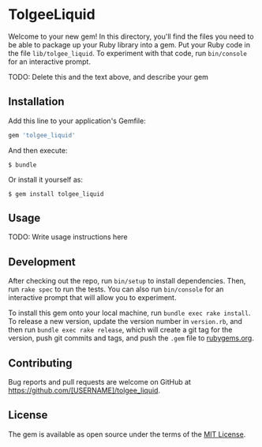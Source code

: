# TolgeeLiquid

Welcome to your new gem! In this directory, you'll find the files you need to be able to package up your Ruby library into a gem. Put your Ruby code in the file `lib/tolgee_liquid`. To experiment with that code, run `bin/console` for an interactive prompt.

TODO: Delete this and the text above, and describe your gem

## Installation

Add this line to your application's Gemfile:

```ruby
gem 'tolgee_liquid'
```

And then execute:

    $ bundle

Or install it yourself as:

    $ gem install tolgee_liquid

## Usage

TODO: Write usage instructions here

## Development

After checking out the repo, run `bin/setup` to install dependencies. Then, run `rake spec` to run the tests. You can also run `bin/console` for an interactive prompt that will allow you to experiment.

To install this gem onto your local machine, run `bundle exec rake install`. To release a new version, update the version number in `version.rb`, and then run `bundle exec rake release`, which will create a git tag for the version, push git commits and tags, and push the `.gem` file to [rubygems.org](https://rubygems.org).

## Contributing

Bug reports and pull requests are welcome on GitHub at https://github.com/[USERNAME]/tolgee_liquid.

## License

The gem is available as open source under the terms of the [MIT License](https://opensource.org/licenses/MIT).
